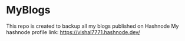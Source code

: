 # MyBlogs
This repo is created to backup all my blogs published on Hashnode
My hashnode profile link: https://vishal7771.hashnode.dev/
